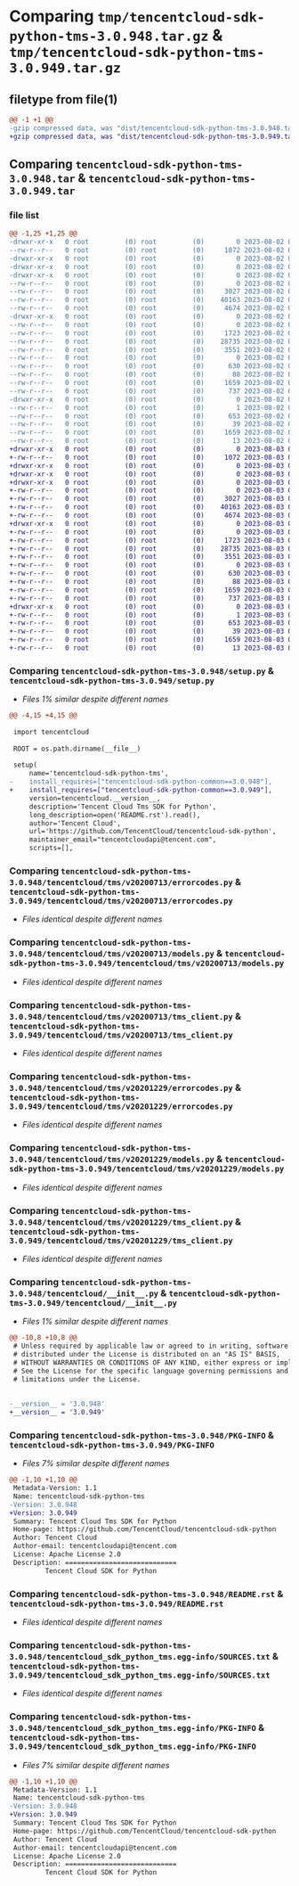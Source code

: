 # Comparing `tmp/tencentcloud-sdk-python-tms-3.0.948.tar.gz` & `tmp/tencentcloud-sdk-python-tms-3.0.949.tar.gz`

## filetype from file(1)

```diff
@@ -1 +1 @@
-gzip compressed data, was "dist/tencentcloud-sdk-python-tms-3.0.948.tar", last modified: Wed Aug  2 00:40:08 2023, max compression
+gzip compressed data, was "dist/tencentcloud-sdk-python-tms-3.0.949.tar", last modified: Thu Aug  3 00:37:06 2023, max compression
```

## Comparing `tencentcloud-sdk-python-tms-3.0.948.tar` & `tencentcloud-sdk-python-tms-3.0.949.tar`

### file list

```diff
@@ -1,25 +1,25 @@
-drwxr-xr-x   0 root         (0) root         (0)        0 2023-08-02 00:40:08.000000 tencentcloud-sdk-python-tms-3.0.948/
--rw-r--r--   0 root         (0) root         (0)     1072 2023-08-02 00:40:08.000000 tencentcloud-sdk-python-tms-3.0.948/setup.py
-drwxr-xr-x   0 root         (0) root         (0)        0 2023-08-02 00:40:08.000000 tencentcloud-sdk-python-tms-3.0.948/tencentcloud/
-drwxr-xr-x   0 root         (0) root         (0)        0 2023-08-02 00:40:08.000000 tencentcloud-sdk-python-tms-3.0.948/tencentcloud/tms/
-drwxr-xr-x   0 root         (0) root         (0)        0 2023-08-02 00:40:08.000000 tencentcloud-sdk-python-tms-3.0.948/tencentcloud/tms/v20200713/
--rw-r--r--   0 root         (0) root         (0)        0 2023-08-02 00:40:08.000000 tencentcloud-sdk-python-tms-3.0.948/tencentcloud/tms/v20200713/__init__.py
--rw-r--r--   0 root         (0) root         (0)     3027 2023-08-02 00:40:08.000000 tencentcloud-sdk-python-tms-3.0.948/tencentcloud/tms/v20200713/errorcodes.py
--rw-r--r--   0 root         (0) root         (0)    40163 2023-08-02 00:40:08.000000 tencentcloud-sdk-python-tms-3.0.948/tencentcloud/tms/v20200713/models.py
--rw-r--r--   0 root         (0) root         (0)     4674 2023-08-02 00:40:08.000000 tencentcloud-sdk-python-tms-3.0.948/tencentcloud/tms/v20200713/tms_client.py
-drwxr-xr-x   0 root         (0) root         (0)        0 2023-08-02 00:40:08.000000 tencentcloud-sdk-python-tms-3.0.948/tencentcloud/tms/v20201229/
--rw-r--r--   0 root         (0) root         (0)        0 2023-08-02 00:40:08.000000 tencentcloud-sdk-python-tms-3.0.948/tencentcloud/tms/v20201229/__init__.py
--rw-r--r--   0 root         (0) root         (0)     1723 2023-08-02 00:40:08.000000 tencentcloud-sdk-python-tms-3.0.948/tencentcloud/tms/v20201229/errorcodes.py
--rw-r--r--   0 root         (0) root         (0)    28735 2023-08-02 00:40:08.000000 tencentcloud-sdk-python-tms-3.0.948/tencentcloud/tms/v20201229/models.py
--rw-r--r--   0 root         (0) root         (0)     3551 2023-08-02 00:40:08.000000 tencentcloud-sdk-python-tms-3.0.948/tencentcloud/tms/v20201229/tms_client.py
--rw-r--r--   0 root         (0) root         (0)        0 2023-08-02 00:40:08.000000 tencentcloud-sdk-python-tms-3.0.948/tencentcloud/tms/__init__.py
--rw-r--r--   0 root         (0) root         (0)      630 2023-08-02 00:40:08.000000 tencentcloud-sdk-python-tms-3.0.948/tencentcloud/__init__.py
--rw-r--r--   0 root         (0) root         (0)       88 2023-08-02 00:40:08.000000 tencentcloud-sdk-python-tms-3.0.948/setup.cfg
--rw-r--r--   0 root         (0) root         (0)     1659 2023-08-02 00:40:08.000000 tencentcloud-sdk-python-tms-3.0.948/PKG-INFO
--rw-r--r--   0 root         (0) root         (0)      737 2023-08-02 00:40:08.000000 tencentcloud-sdk-python-tms-3.0.948/README.rst
-drwxr-xr-x   0 root         (0) root         (0)        0 2023-08-02 00:40:08.000000 tencentcloud-sdk-python-tms-3.0.948/tencentcloud_sdk_python_tms.egg-info/
--rw-r--r--   0 root         (0) root         (0)        1 2023-08-02 00:40:08.000000 tencentcloud-sdk-python-tms-3.0.948/tencentcloud_sdk_python_tms.egg-info/dependency_links.txt
--rw-r--r--   0 root         (0) root         (0)      653 2023-08-02 00:40:08.000000 tencentcloud-sdk-python-tms-3.0.948/tencentcloud_sdk_python_tms.egg-info/SOURCES.txt
--rw-r--r--   0 root         (0) root         (0)       39 2023-08-02 00:40:08.000000 tencentcloud-sdk-python-tms-3.0.948/tencentcloud_sdk_python_tms.egg-info/requires.txt
--rw-r--r--   0 root         (0) root         (0)     1659 2023-08-02 00:40:08.000000 tencentcloud-sdk-python-tms-3.0.948/tencentcloud_sdk_python_tms.egg-info/PKG-INFO
--rw-r--r--   0 root         (0) root         (0)       13 2023-08-02 00:40:08.000000 tencentcloud-sdk-python-tms-3.0.948/tencentcloud_sdk_python_tms.egg-info/top_level.txt
+drwxr-xr-x   0 root         (0) root         (0)        0 2023-08-03 00:37:06.000000 tencentcloud-sdk-python-tms-3.0.949/
+-rw-r--r--   0 root         (0) root         (0)     1072 2023-08-03 00:37:06.000000 tencentcloud-sdk-python-tms-3.0.949/setup.py
+drwxr-xr-x   0 root         (0) root         (0)        0 2023-08-03 00:37:06.000000 tencentcloud-sdk-python-tms-3.0.949/tencentcloud/
+drwxr-xr-x   0 root         (0) root         (0)        0 2023-08-03 00:37:06.000000 tencentcloud-sdk-python-tms-3.0.949/tencentcloud/tms/
+drwxr-xr-x   0 root         (0) root         (0)        0 2023-08-03 00:37:06.000000 tencentcloud-sdk-python-tms-3.0.949/tencentcloud/tms/v20200713/
+-rw-r--r--   0 root         (0) root         (0)        0 2023-08-03 00:37:06.000000 tencentcloud-sdk-python-tms-3.0.949/tencentcloud/tms/v20200713/__init__.py
+-rw-r--r--   0 root         (0) root         (0)     3027 2023-08-03 00:37:06.000000 tencentcloud-sdk-python-tms-3.0.949/tencentcloud/tms/v20200713/errorcodes.py
+-rw-r--r--   0 root         (0) root         (0)    40163 2023-08-03 00:37:06.000000 tencentcloud-sdk-python-tms-3.0.949/tencentcloud/tms/v20200713/models.py
+-rw-r--r--   0 root         (0) root         (0)     4674 2023-08-03 00:37:06.000000 tencentcloud-sdk-python-tms-3.0.949/tencentcloud/tms/v20200713/tms_client.py
+drwxr-xr-x   0 root         (0) root         (0)        0 2023-08-03 00:37:06.000000 tencentcloud-sdk-python-tms-3.0.949/tencentcloud/tms/v20201229/
+-rw-r--r--   0 root         (0) root         (0)        0 2023-08-03 00:37:06.000000 tencentcloud-sdk-python-tms-3.0.949/tencentcloud/tms/v20201229/__init__.py
+-rw-r--r--   0 root         (0) root         (0)     1723 2023-08-03 00:37:06.000000 tencentcloud-sdk-python-tms-3.0.949/tencentcloud/tms/v20201229/errorcodes.py
+-rw-r--r--   0 root         (0) root         (0)    28735 2023-08-03 00:37:06.000000 tencentcloud-sdk-python-tms-3.0.949/tencentcloud/tms/v20201229/models.py
+-rw-r--r--   0 root         (0) root         (0)     3551 2023-08-03 00:37:06.000000 tencentcloud-sdk-python-tms-3.0.949/tencentcloud/tms/v20201229/tms_client.py
+-rw-r--r--   0 root         (0) root         (0)        0 2023-08-03 00:37:06.000000 tencentcloud-sdk-python-tms-3.0.949/tencentcloud/tms/__init__.py
+-rw-r--r--   0 root         (0) root         (0)      630 2023-08-03 00:37:06.000000 tencentcloud-sdk-python-tms-3.0.949/tencentcloud/__init__.py
+-rw-r--r--   0 root         (0) root         (0)       88 2023-08-03 00:37:06.000000 tencentcloud-sdk-python-tms-3.0.949/setup.cfg
+-rw-r--r--   0 root         (0) root         (0)     1659 2023-08-03 00:37:06.000000 tencentcloud-sdk-python-tms-3.0.949/PKG-INFO
+-rw-r--r--   0 root         (0) root         (0)      737 2023-08-03 00:37:06.000000 tencentcloud-sdk-python-tms-3.0.949/README.rst
+drwxr-xr-x   0 root         (0) root         (0)        0 2023-08-03 00:37:06.000000 tencentcloud-sdk-python-tms-3.0.949/tencentcloud_sdk_python_tms.egg-info/
+-rw-r--r--   0 root         (0) root         (0)        1 2023-08-03 00:37:06.000000 tencentcloud-sdk-python-tms-3.0.949/tencentcloud_sdk_python_tms.egg-info/dependency_links.txt
+-rw-r--r--   0 root         (0) root         (0)      653 2023-08-03 00:37:06.000000 tencentcloud-sdk-python-tms-3.0.949/tencentcloud_sdk_python_tms.egg-info/SOURCES.txt
+-rw-r--r--   0 root         (0) root         (0)       39 2023-08-03 00:37:06.000000 tencentcloud-sdk-python-tms-3.0.949/tencentcloud_sdk_python_tms.egg-info/requires.txt
+-rw-r--r--   0 root         (0) root         (0)     1659 2023-08-03 00:37:06.000000 tencentcloud-sdk-python-tms-3.0.949/tencentcloud_sdk_python_tms.egg-info/PKG-INFO
+-rw-r--r--   0 root         (0) root         (0)       13 2023-08-03 00:37:06.000000 tencentcloud-sdk-python-tms-3.0.949/tencentcloud_sdk_python_tms.egg-info/top_level.txt
```

### Comparing `tencentcloud-sdk-python-tms-3.0.948/setup.py` & `tencentcloud-sdk-python-tms-3.0.949/setup.py`

 * *Files 1% similar despite different names*

```diff
@@ -4,15 +4,15 @@
 
 import tencentcloud
 
 ROOT = os.path.dirname(__file__)
 
 setup(
     name='tencentcloud-sdk-python-tms',
-    install_requires=["tencentcloud-sdk-python-common==3.0.948"],
+    install_requires=["tencentcloud-sdk-python-common==3.0.949"],
     version=tencentcloud.__version__,
     description='Tencent Cloud Tms SDK for Python',
     long_description=open('README.rst').read(),
     author='Tencent Cloud',
     url='https://github.com/TencentCloud/tencentcloud-sdk-python',
     maintainer_email="tencentcloudapi@tencent.com",
     scripts=[],
```

### Comparing `tencentcloud-sdk-python-tms-3.0.948/tencentcloud/tms/v20200713/errorcodes.py` & `tencentcloud-sdk-python-tms-3.0.949/tencentcloud/tms/v20200713/errorcodes.py`

 * *Files identical despite different names*

### Comparing `tencentcloud-sdk-python-tms-3.0.948/tencentcloud/tms/v20200713/models.py` & `tencentcloud-sdk-python-tms-3.0.949/tencentcloud/tms/v20200713/models.py`

 * *Files identical despite different names*

### Comparing `tencentcloud-sdk-python-tms-3.0.948/tencentcloud/tms/v20200713/tms_client.py` & `tencentcloud-sdk-python-tms-3.0.949/tencentcloud/tms/v20200713/tms_client.py`

 * *Files identical despite different names*

### Comparing `tencentcloud-sdk-python-tms-3.0.948/tencentcloud/tms/v20201229/errorcodes.py` & `tencentcloud-sdk-python-tms-3.0.949/tencentcloud/tms/v20201229/errorcodes.py`

 * *Files identical despite different names*

### Comparing `tencentcloud-sdk-python-tms-3.0.948/tencentcloud/tms/v20201229/models.py` & `tencentcloud-sdk-python-tms-3.0.949/tencentcloud/tms/v20201229/models.py`

 * *Files identical despite different names*

### Comparing `tencentcloud-sdk-python-tms-3.0.948/tencentcloud/tms/v20201229/tms_client.py` & `tencentcloud-sdk-python-tms-3.0.949/tencentcloud/tms/v20201229/tms_client.py`

 * *Files identical despite different names*

### Comparing `tencentcloud-sdk-python-tms-3.0.948/tencentcloud/__init__.py` & `tencentcloud-sdk-python-tms-3.0.949/tencentcloud/__init__.py`

 * *Files 1% similar despite different names*

```diff
@@ -10,8 +10,8 @@
 # Unless required by applicable law or agreed to in writing, software
 # distributed under the License is distributed on an "AS IS" BASIS,
 # WITHOUT WARRANTIES OR CONDITIONS OF ANY KIND, either express or implied.
 # See the License for the specific language governing permissions and
 # limitations under the License.
 
 
-__version__ = '3.0.948'
+__version__ = '3.0.949'
```

### Comparing `tencentcloud-sdk-python-tms-3.0.948/PKG-INFO` & `tencentcloud-sdk-python-tms-3.0.949/PKG-INFO`

 * *Files 7% similar despite different names*

```diff
@@ -1,10 +1,10 @@
 Metadata-Version: 1.1
 Name: tencentcloud-sdk-python-tms
-Version: 3.0.948
+Version: 3.0.949
 Summary: Tencent Cloud Tms SDK for Python
 Home-page: https://github.com/TencentCloud/tencentcloud-sdk-python
 Author: Tencent Cloud
 Author-email: tencentcloudapi@tencent.com
 License: Apache License 2.0
 Description: ============================
         Tencent Cloud SDK for Python
```

### Comparing `tencentcloud-sdk-python-tms-3.0.948/README.rst` & `tencentcloud-sdk-python-tms-3.0.949/README.rst`

 * *Files identical despite different names*

### Comparing `tencentcloud-sdk-python-tms-3.0.948/tencentcloud_sdk_python_tms.egg-info/SOURCES.txt` & `tencentcloud-sdk-python-tms-3.0.949/tencentcloud_sdk_python_tms.egg-info/SOURCES.txt`

 * *Files identical despite different names*

### Comparing `tencentcloud-sdk-python-tms-3.0.948/tencentcloud_sdk_python_tms.egg-info/PKG-INFO` & `tencentcloud-sdk-python-tms-3.0.949/tencentcloud_sdk_python_tms.egg-info/PKG-INFO`

 * *Files 7% similar despite different names*

```diff
@@ -1,10 +1,10 @@
 Metadata-Version: 1.1
 Name: tencentcloud-sdk-python-tms
-Version: 3.0.948
+Version: 3.0.949
 Summary: Tencent Cloud Tms SDK for Python
 Home-page: https://github.com/TencentCloud/tencentcloud-sdk-python
 Author: Tencent Cloud
 Author-email: tencentcloudapi@tencent.com
 License: Apache License 2.0
 Description: ============================
         Tencent Cloud SDK for Python
```

